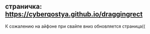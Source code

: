 ## страничка: https://cyberqostya.github.io/draggingrect

К сожалению на айфоне при свайпе вниз обновляется страница((
